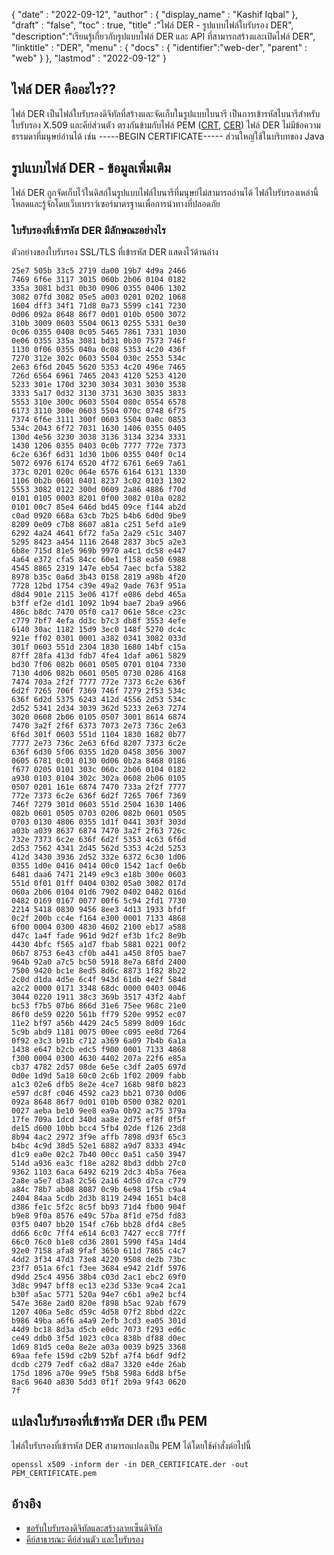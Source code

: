 {
  "date" : "2022-09-12",
  "author" : {
    "display_name" : "Kashif Iqbal"
},
  "draft" : "false",
  "toc" : true,
  "title" :"ไฟล์ DER - รูปแบบไฟล์ใบรับรอง DER",
  "description":"เรียนรู้เกี่ยวกับรูปแบบไฟล์ DER และ API ที่สามารถสร้างและเปิดไฟล์ DER",
  "linktitle" : "DER",
  "menu" : {
    "docs" : {
      "identifier":"web-der",
      "parent" : "web"
}
},
  "lastmod" : "2022-09-12"
}

## ไฟล์ DER คืออะไร??

ไฟล์ DER เป็นไฟล์ใบรับรองดิจิทัลที่สร้างและจัดเก็บในรูปแบบไบนารี เป็นการเข้ารหัสไบนารีสำหรับใบรับรอง X.509 และคีย์ส่วนตัว ตรงกันข้ามกับไฟล์ PEM ([CRT](/web/crt/), [CER](/web/cer/)) ไฟล์ DER ไม่มีข้อความธรรมดาที่มนุษย์อ่านได้ เช่น -----BEGIN CERTIFICATE----- ส่วนใหญ่ใช้ในบริบทของ Java

## รูปแบบไฟล์ DER - ข้อมูลเพิ่มเติม

ไฟล์ DER ถูกจัดเก็บไว้ในดิสก์ในรูปแบบไฟล์ไบนารีที่มนุษย์ไม่สามารถอ่านได้ ไฟล์ใบรับรองเหล่านี้โหลดและรู้จักโดยเว็บเบราว์เซอร์มาตรฐานเพื่อการนำทางที่ปลอดภัย

### ใบรับรองที่เข้ารหัส DER มีลักษณะอย่างไร

ตัวอย่างของใบรับรอง SSL/TLS ที่เข้ารหัส DER แสดงไว้ด้านล่าง

```
25e7 505b 33c5 2719 da00 19b7 4d9a 2466
7469 6f6e 3117 3015 060b 2b06 0104 0182
335a 3081 bd31 0b30 0906 0355 0406 1302
3082 07fd 3082 05e5 a003 0201 0202 1068
1604 dff3 34f1 71d8 0a73 5599 c141 7230
0d06 092a 8648 86f7 0d01 010b 0500 3072
310b 3009 0603 5504 0613 0255 5331 0e30
0c06 0355 0408 0c05 5465 7861 7331 1030
0e06 0355 335a 3081 bd31 0b30 7573 746f
1130 0f06 0355 040a 0c08 5353 4c20 436f
7270 312e 302c 0603 5504 030c 2553 534c
2e63 6f6d 2045 5620 5353 4c20 496e 7465
726d 6564 6961 7465 2043 4120 5253 4120
5233 301e 170d 3230 3034 3031 3030 3538
3333 5a17 0d32 3130 3731 3630 3035 3833
5553 310e 300c 0603 5504 080c 0554 6578
6173 3110 300e 0603 5504 070c 0748 6f75
7374 6f6e 3111 300f 0603 5504 0a0c 0853
534c 2043 6f72 7031 1630 1406 0355 0405
130d 4e56 3230 3038 3136 3134 3234 3331
1430 1206 0355 0403 0c0b 7777 772e 7373
6c2e 636f 6d31 1d30 1b06 0355 040f 0c14
5072 6976 6174 6520 4f72 6761 6e69 7a61
373c 0201 020c 064e 6576 6164 6131 1330
1106 0b2b 0601 0401 8237 3c02 0103 1302
5553 3082 0122 300d 0609 2a86 4886 f70d
0101 0105 0003 8201 0f00 3082 010a 0282
0101 00c7 85e4 646d bd45 09ce f144 ab2d
c0ad 0920 668a 63cb 7b25 b4b6 6d0d 9be9
8209 0e09 c7b8 8607 a81a c251 5efd a1e9
6292 4a24 4641 6f72 fa5a 2a29 c51c 3407
5295 8423 a454 1116 2648 2837 3bc5 a2e3
6b8e 715d 81e5 969b 9970 a4c1 dc58 e447
4a64 e372 cfa5 84cc 60e1 f158 ea50 6988
4545 8865 2319 147e eb54 7aec bcfa 5382
8978 b35c 0a6d 3b43 0158 2819 a98b 4f20
7728 12bd 1754 c39e 49a2 9ade 763f 951a
d8d4 901e 2115 3e06 417f e086 debd 465a
b3ff ef2e d1d1 1092 1b94 bae7 2ba9 a966
486c b8dc 7470 05f0 ca17 061e 58ce c23c
c779 7bf7 4efa dd3c b7c3 db8f 3553 4efe
6140 30ac 1182 15d9 3ec0 148f 5270 dc4c
921e ff02 0301 0001 a382 0341 3082 033d
301f 0603 551d 2304 1830 1680 14bf c15a
87ff 28fa 413d fdb7 4fe4 1daf a061 5829
bd30 7f06 082b 0601 0505 0701 0104 7330
7130 4d06 082b 0601 0505 0730 0286 4168
7474 703a 2f2f 7777 772e 7373 6c2e 636f
6d2f 7265 706f 7369 746f 7279 2f53 534c
636f 6d2d 5375 6243 412d 4556 2d53 534c
2d52 5341 2d34 3039 362d 5233 2e63 7274
3020 0608 2b06 0105 0507 3001 8614 6874
7470 3a2f 2f6f 6373 7073 2e73 736c 2e63
6f6d 301f 0603 551d 1104 1830 1682 0b77
7777 2e73 736c 2e63 6f6d 8207 7373 6c2e
636f 6d30 5f06 0355 1d20 0458 3056 3007
0605 6781 0c01 0130 0d06 0b2a 8468 0186
f677 0205 0101 303c 060c 2b06 0104 0182
a930 0103 0104 302c 302a 0608 2b06 0105
0507 0201 161e 6874 7470 733a 2f2f 7777
772e 7373 6c2e 636f 6d2f 7265 706f 7369
746f 7279 301d 0603 551d 2504 1630 1406
082b 0601 0505 0703 0206 082b 0601 0505
0703 0130 4806 0355 1d1f 0441 303f 303d
a03b a039 8637 6874 7470 3a2f 2f63 726c
732e 7373 6c2e 636f 6d2f 5353 4c63 6f6d
2d53 7562 4341 2d45 562d 5353 4c2d 5253
412d 3430 3936 2d52 332e 6372 6c30 1d06
0355 1d0e 0416 0414 00c0 1542 1acf 0e6b
6481 daa6 7471 2149 e9c3 e18b 300e 0603
551d 0f01 01ff 0404 0302 05a0 3082 017d
060a 2b06 0104 01d6 7902 0402 0482 016d
0482 0169 0167 0077 00f6 5c94 2fd1 7730
2214 5418 0830 9456 8ee3 4d13 1933 bfdf
0c2f 200b cc4e f164 e300 0001 7133 4868
6f00 0004 0300 4830 4602 2100 eb17 a588
d47c 1a4f fade 961d 9d2f ef3b 1fc2 8e9b
4430 4bfc f565 a1d7 fbab 5881 0221 00f2
06b7 8753 6e43 cf0b a441 a450 8f05 bae7
964b 92a0 a7c5 bc50 5918 8e7a 68fd 2400
7500 9420 bc1e 8ed5 8d6c 8873 1f82 8b22
2c0d d1da 4d5e 6c4f 943d 61db 4e2f 584d
a2c2 0000 0171 3348 68dc 0000 0403 0046
3044 0220 1911 38c3 369b 3517 43f2 4abf
bc53 f7b5 07b6 866d 31e6 75ee 968c 21e0
86f0 de59 0220 561b ff79 520e 9952 ec07
11e2 bf97 a56b 4429 24c5 5899 8d09 16dc
5c9b abd9 1181 0075 00ee c095 ee8d 7264
0f92 e3c3 b91b c712 a369 6a09 7b4b 6a1a
1438 e647 b2cb edc5 f900 0001 7133 4868
f300 0004 0300 4630 4402 207a 22f6 e85a
cb37 4782 2d57 08de 6e5e c3df 2a05 697d
0d0e 1d9d 5a18 60c0 2c6b 1f02 2009 fabb
a1c3 02e6 dfb5 8e2e 4ce7 168b 98f0 b823
e597 dc8f c046 4592 ca23 bb21 0730 0d06
092a 8648 86f7 0d01 010b 0500 0382 0201
0027 aeba be10 9ee8 ea9a 0b92 ac75 379a
17fe 709a 1dcd 340d aa8e 2d75 ef8f 0f5f
de15 d600 10bb bcc4 5fb4 02de f126 23d8
8b94 4ac2 2972 3f9e affb 7898 d93f 65c3
b4bc 4c9d 38d5 52e1 6882 a9d7 8333 494c
d1c9 ea0e 02c2 7b40 00cc 0a51 ca50 3947
514d a936 ea3c f18e a282 8bd3 ddbb 27c0
9362 1103 6aca 6492 6219 2dc3 4b5a 76ea
2a8e a5e7 d3a8 2c56 2a16 4d50 d7ca c779
a84c 78b7 ab08 8087 0c9b 6e98 1f5b c9a4
2404 84aa 5cdb 2d3b 8119 2494 1651 b4c8
d386 fe1c 5f2c 8c5f bb93 71d4 fb00 904f
b9e8 9f0a 8576 e49c 57ba 8f1d e75d fd83
03f5 0407 bb20 154f c76b bb28 dfd4 c8e5
dd66 6c0c 7ff4 e614 6c03 7427 ecc8 77ff
66c0 76c0 b1e8 cd36 2801 5990 f45a 14d4
92e0 7158 afa8 9faf 3650 611d 7865 c4c7
4dd2 3f34 47d3 73e8 4220 9508 de2b 73bc
23f7 051a 6fc1 f3ee 3684 e942 21df 5976
d9dd 25c4 4956 38b4 c03d 2ac1 ebc2 69f0
3d8c 9947 bff8 ec13 e23d 533e 9ca4 2ca1
b30f a5ac 5771 520a 94e7 c6b1 a9e2 bcf4
547e 368e 2ad0 820e f898 b5ac 92ab f679
1207 406a 5e8c d59c 4d58 07f2 8bbd d22c
b986 49ba a6f6 a4a9 2efb 3cd3 ea05 301d
44d9 bc18 8d3a d5cb e0dc 7073 f293 ed6c
ce49 ddb0 3f5d 1023 c0ca 838b df88 d0ec
1d69 81d5 ce0a 8e2e a03a 0039 b925 3368
69aa fefe 159d c2b9 52bf a7f4 b6df 9df2
dcdb c279 7edf c6a2 d8a7 3320 e4de 26ab
175d 1896 a70e 99e5 f5b8 598a 6dd8 bf5e
8ac6 9640 a830 5dd3 0f1f 2b9a 9f43 0620
7f
```

## แปลงใบรับรองที่เข้ารหัส DER เป็น PEM

ไฟล์ใบรับรองที่เข้ารหัส DER สามารถแปลงเป็น PEM ได้โดยใช้คำสั่งต่อไปนี้

```
openssl x509 -inform der -in DER_CERTIFICATE.der -out PEM_CERTIFICATE.pem
```

## อ้างอิง

* [ขอรับใบรับรองดิจิทัลและสร้างลายเซ็นดิจิทัล
](https://support.microsoft.com/en-us/office/obtain-a-digital-certificate-and-create-a-digital-signature-e3d9d813-3305-4164-a820-2e063d86e512)
* [คีย์สาธารณะ คีย์ส่วนตัว และใบรับรอง](https://docs.oracle.com/cd/E19509-01/820-3503/ggbgc/index.html)

